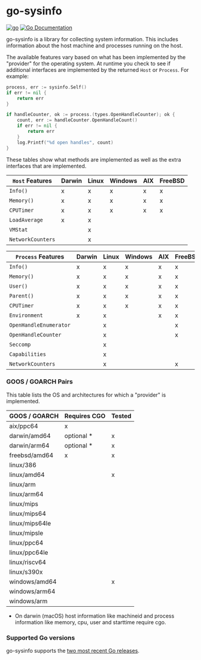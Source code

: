 # go-sysinfo

[![go](https://github.com/elastic/go-sysinfo/actions/workflows/go.yml/badge.svg)](https://github.com/elastic/go-sysinfo/actions/workflows/go.yml)
[![Go Documentation](http://img.shields.io/badge/go-documentation-blue.svg?style=flat-square)][godocs]

[godocs]: http://godoc.org/github.com/elastic/go-sysinfo

go-sysinfo is a library for collecting system information. This includes
information about the host machine and processes running on the host.

The available features vary based on what has been implemented by the "provider"
for the operating system. At runtime you check to see if additional interfaces
are implemented by the returned `Host` or `Process`. For example:

```go
process, err := sysinfo.Self()
if err != nil {
	return err
}

if handleCounter, ok := process.(types.OpenHandleCounter); ok {
	count, err := handleCounter.OpenHandleCount()
	if err != nil {
		return err
	}
	log.Printf("%d open handles", count)
}
```

These tables show what methods are implemented as well as the extra interfaces
that are implemented.

| `Host` Features   | Darwin | Linux | Windows | AIX | FreeBSD |
|-------------------|--------|-------|---------|-----|---------|
| `Info()`          | x      | x     | x       | x   | x       |
| `Memory()`        | x      | x     | x       | x   | x       |
| `CPUTimer`        | x      | x     | x       | x   | x       |
| `LoadAverage`     | x      | x     |         |     |         |
| `VMStat`          |        | x     |         |     |         |
| `NetworkCounters` |        | x     |         |     |         |

| `Process` Features     | Darwin | Linux | Windows | AIX | FreeBSD |
|------------------------|--------|-------|---------|-----|---------|
| `Info()`               | x      | x     | x       | x   | x       |
| `Memory()`             | x      | x     | x       | x   | x       |
| `User()`               | x      | x     | x       | x   | x       |
| `Parent()`             | x      | x     | x       | x   | x       |
| `CPUTimer`             | x      | x     | x       | x   | x       |
| `Environment`          | x      | x     |         | x   | x       |
| `OpenHandleEnumerator` |        | x     |         |     | x       |
| `OpenHandleCounter`    |        | x     |         |     | x       |
| `Seccomp`              |        | x     |         |     |         |
| `Capabilities`         |        | x     |         |     |         |
| `NetworkCounters`      |        | x     |         |     | x       |

### GOOS / GOARCH Pairs

This table lists the OS and architectures for which a "provider" is implemented.

| GOOS / GOARCH  | Requires CGO | Tested |
|----------------|--------------|--------|
| aix/ppc64      | x            |        |
| darwin/amd64   | optional *   | x      |
| darwin/arm64   | optional *   | x      |
| freebsd/amd64  | x            | x      |
| linux/386      |              |        |
| linux/amd64    |              | x      |
| linux/arm      |              |        |
| linux/arm64    |              |        |
| linux/mips     |              |        |
| linux/mips64   |              |        |
| linux/mips64le |              |        |
| linux/mipsle   |              |        |
| linux/ppc64    |              |        |
| linux/ppc64le  |              |        |
| linux/riscv64  |              |        |
| linux/s390x    |              |        |
| windows/amd64  |              | x      |
| windows/arm64  |              |        |
| windows/arm    |              |        |

* On darwin (macOS) host information like machineid and process information like memory, cpu, user and starttime require cgo.

### Supported Go versions

go-sysinfo supports the [two most recent Go releases][ci_go_versions].

[ci_go_versions]: https://github.com/elastic/go-sysinfo/blob/main/.github/workflows/go.yml#L35-L37
